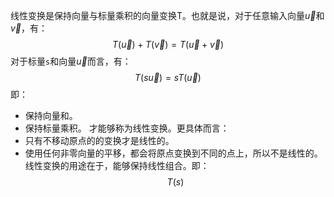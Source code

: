 线性变换是保持向量与标量乘积的向量变换T。也就是说，对于任意输入向量$\vec{u}$和$\vec{v}$，有：
$$
T(\vec{u}) + T(\vec{v}) = T(\vec{u} + \vec{v})
$$
对于标量`s`和向量$\vec{u}$而言，有：
$$
T(s\vec{u}) = sT(\vec{u})
$$
即：
- 保持向量和。
- 保持标量乘积。
才能够称为线性变换。更具体而言：
- 只有不移动原点的的变换才是线性的。
- 使用任何非零向量的平移，都会将原点变换到不同的点上，所以不是线性的。
线性变换的用途在于，能够保持线性组合。即：
$$
T(s)
$$